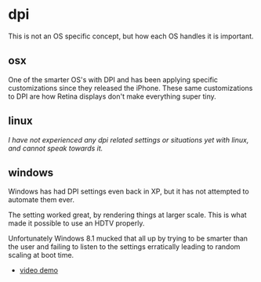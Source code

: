 
# dpi

This is not an OS specific concept, but how each OS handles it is important.

## osx

One of the smarter OS's with DPI and has been applying specific customizations since they released the iPhone.  These same customizations to DPI are how Retina displays don't make everything super tiny.


## linux

_I have not experienced any dpi related settings or situations yet with linux, and cannot speak towards it._


## windows

Windows has had DPI settings even back in XP, but it has not attempted to automate them ever.

The setting worked great, by rendering things at larger scale.  This is what made it possible to use an HDTV properly.

Unfortunately Windows 8.1 mucked that all up by trying to be smarter than the user and failing to listen to the settings erratically leading to random scaling at boot time.

- [video demo](https://www.youtube.com/watch?v=wGSKmy3JUns)


